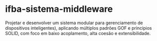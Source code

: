 # ifba-sistema-middleware
Projetar e desenvolver um sistema modular para gerenciamento de dispositivos  inteligentes), aplicando múltiplos padrões GOF e princípios SOLID, com foco em baixo  acoplamento, alta coesão e extensibilidade.
